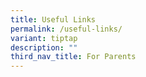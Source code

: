 ```yaml
---
title: Useful Links
permalink: /useful-links/
variant: tiptap
description: ""
third_nav_title: For Parents
---
```

